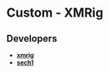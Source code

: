 # Custom - XMRig



## Developers
* **[xmrig](https://github.com/xmrig)**
* **[sech1](https://github.com/SChernykh)**

